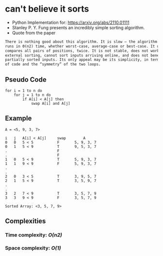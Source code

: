 # can't believe it sorts

- Python Implementation for: https://arxiv.org/abs/2110.01111
- Stanley P. Y. Fung presents an incredibly simple sorting algorithm.
- Quote from the paper

```txt
There is nothing good about this algorithm. It is slow – the algorithm obviously
runs in Θ(n2) time, whether worst-case, average-case or best-case. It unnecessarily
compares all pairs of positions, twice. It is not stable, does not work well for
external sorting, cannot sort inputs arriving online, and does not benefit from
partially sorted inputs. Its only appeal may be its simplicity, in terms of lines
of code and the “symmetry” of the two loops.
```

## Pseudo Code

```code
for i = 1 to n do
    for j = 1 to n do
        if A[i] < A[j] then
            swap A[i] and A[j]
```

## Example

`A = <5, 9, 3, 7>`

```code
i   j   A[i] < A[j]     swap        A
0   0   5 < 5           F       5, 9, 3, 7
0   1   5 < 9           T       9, 5, 3, 7
.                       F
.                       F
1   0   5 < 9           T       5, 9, 3, 7
1   1   9 < 9           F       5, 9, 3, 7
.
.
2   0   3 < 5           T       3, 9, 5, 7
2   1   5 < 9           T       3, 5, 9, 7
.
.
3   2   7 < 9           T       3, 5, 7, 9
3   3   9 < 9           F       3, 5, 7, 9

Sorted Array: <3, 5, 7, 9>
```

## Complexities

### Time complexity: _O(n2)_

### Space complexity: _O(1)_
